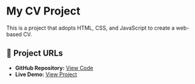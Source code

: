 # My CV Project

This is a project that adopts HTML, CSS, and JavaScript to create a web-based CV.

## 🔗 Project URLs

- **GitHub Repository:** [View Code](https://github.com/Scopre/CV_Project)
- **Live Demo:** [View Project](https://scopre.github.io/CV_Project/) 
